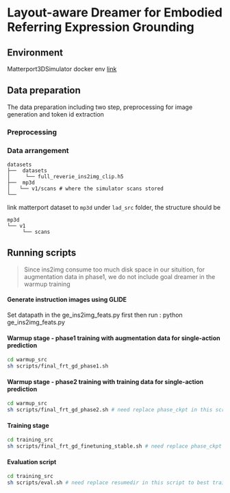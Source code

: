 # Layout-aware Dreamer for Embodied Referring Expression Grounding


## Environment
Matterport3DSimulator docker env [link](https://github.com/peteanderson80/Matterport3DSimulator)

## Data preparation
The data preparation including two step, preprocessing for image generation and token id extraction
### Preprocessing

### Data arrangement

```
datasets
├──  datasets
│     └── full_reverie_ins2img_clip.h5
├──  mp3d
│   └── v1/scans # where the simulator scans stored
└── 
```

link matterport dataset to ```mp3d``` under ```lad_src``` folder, the structure should be 
```
mp3d
└── v1
     └── scans
```

## Running scripts

> Since ins2img consume too much disk space in our situition, for augmentation data in phase1, we do not include goal dreamer in the warmup training
#### Generate instruction images using GLIDE
Set datapath in the ge_ins2img_feats.py first 
then run : python ge_ins2img_feats.py 

#### Warmup stage - phase1 training with augmentation data for single-action prediction
```bash 
cd warmup_src
sh scripts/final_frt_gd_phase1.sh
```

#### Warmup stage - phase2 training with training data for single-action prediction
```bash 
cd warmup_src
sh scripts/final_frt_gd_phase2.sh # need replace phase_ckpt in this script by best phase1 results
```

#### Training stage
```bash 
cd training_src
sh scripts/final_frt_gd_finetuning_stable.sh # need replace phase_ckpt in this script by best phase1 results
```

#### Evaluation script
```bash 
cd training_src
sh scripts/eval.sh # need replace resumedir in this script to best training result obtained above
```
